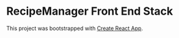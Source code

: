 # RecipeManager Front End Stack

This project was bootstrapped with [Create React App](https://github.com/facebook/create-react-app).

